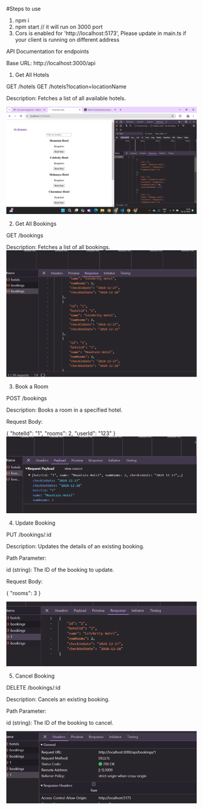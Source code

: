 #Steps to use
1. npm i
2. npm start // it will run on 3000 port
3. Cors is enabled for 'http://localhost:5173', Please update in main.ts if your client is running on different address

API Documentation for endpoints

Base URL: http://localhost:3000/api

1. Get All Hotels

GET /hotels
GET /hotels?location=locationName

Description:
Fetches a list of all available hotels.

![alt text](image.png)

2. Get All Bookings

GET /bookings

Description:
Fetches a list of all bookings.
![alt text](image-2.png)

3. Book a Room

POST /bookings

Description:
Books a room in a specified hotel.

Request Body:

{
  "hotelId": "1",
  "rooms": 2,
  "userId": "123"
}
![alt text](image-1.png)


4. Update Booking

PUT /bookings/:id

Description:
Updates the details of an existing booking.

Path Parameter:

id (string): The ID of the booking to update.

Request Body:

{
  "rooms": 3
}

![alt text](image-3.png)

5. Cancel Booking

DELETE /bookings/:id

Description:
Cancels an existing booking.

Path Parameter:

id (string): The ID of the booking to cancel.

![alt text](image-4.png)

